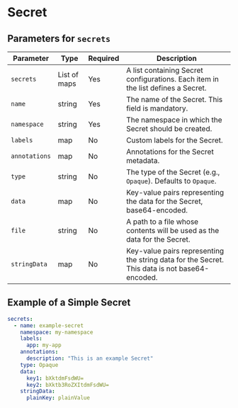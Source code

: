 # Secret

## Parameters for `secrets`

| Parameter     | Type         | Required | Description                                                                                   |
| ------------- | ------------ | -------- | --------------------------------------------------------------------------------------------- |
| `secrets`     | List of maps | Yes      | A list containing Secret configurations. Each item in the list defines a Secret.              |
| `name`        | string       | Yes      | The name of the Secret. This field is mandatory.                                              |
| `namespace`   | string       | Yes      | The namespace in which the Secret should be created.                                          |
| `labels`      | map          | No       | Custom labels for the Secret.                                                                 |
| `annotations` | map          | No       | Annotations for the Secret metadata.                                                          |
| `type`        | string       | No       | The type of the Secret (e.g., `Opaque`). Defaults to `Opaque`.                                |
| `data`        | map          | No       | Key-value pairs representing the data for the Secret, base64-encoded.                         |
| `file`        | string       | No       | A path to a file whose contents will be used as the data for the Secret.                      |
| `stringData`  | map          | No       | Key-value pairs representing the string data for the Secret. This data is not base64-encoded. |

## Example of a Simple Secret

```yaml
secrets:
  - name: example-secret
    namespace: my-namespace
    labels:
      app: my-app
    annotations:
      description: "This is an example Secret"
    type: Opaque
    data:
      key1: bXktdmFsdWU=
      key2: bXktb3RoZXItdmFsdWU=
    stringData:
      plainKey: plainValue
```
